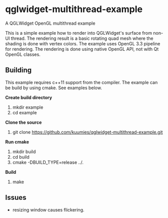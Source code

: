 # qglwidget-multithread-example
A QGLWidget OpenGL multithread example

This is a simple example how to render into QGLWidget's surface from non-UI thread. The rendering result is a basic rotating quad mesh where the shading is done with vertex colors. The example uses OpenGL 3.3 pipeline for rendering. The rendering is done using native OpenGL API, not with Qt OpenGL classes.

## Building

This example requires c++11 support from the compiler. The example can be build by using cmake. See examples below.

**Create build directory**

1. mkdir example
2. cd example

**Clone the source**

1. git clone https://github.com/kuumies/qglwidget-multithread-example.git

**Run cmake**

1. mkdir build
2. cd build
3. cmake -DBUILD_TYPE=release ../.

**Build**

1. make

## Issues
- resizing window causes flickering.
